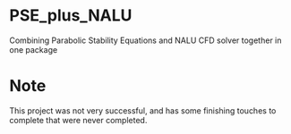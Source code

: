 # PSE_plus_NALU
Combining Parabolic Stability Equations and NALU CFD solver together in one package

# Note
This project was not very successful, and has some finishing touches to complete that were never completed.
